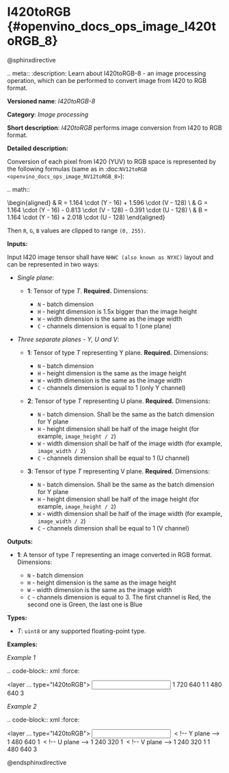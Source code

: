 # I420toRGB {#openvino_docs_ops_image_I420toRGB_8}

@sphinxdirective

.. meta::
  :description: Learn about I420toRGB-8 - an image processing operation, which 
                can be performed to convert image from I420 to RGB format.

**Versioned name**: *I420toRGB-8*

**Category**: *Image processing*

**Short description**: *I420toRGB* performs image conversion from I420 to RGB format.

**Detailed description:**

Conversion of each pixel from I420 (YUV) to RGB space is represented by the following formulas (same as in :doc:`NV12toRGB <openvino_docs_ops_image_NV12toRGB_8>`):

.. math::

   \begin{aligned}
   & R = 1.164 \cdot (Y - 16) + 1.596 \cdot (V - 128) \\
   & G = 1.164 \cdot (Y - 16) - 0.813 \cdot (V - 128) - 0.391 \cdot (U - 128) \\
   & B = 1.164 \cdot (Y - 16) + 2.018 \cdot (U - 128)
   \end{aligned}


Then ``R``, ``G``, ``B`` values are clipped to range ``(0, 255)``.

**Inputs:**

Input I420 image tensor shall have ``NHWC (also known as NYXC)`` layout and can be represented in two ways:

* *Single plane*:

  * **1**: Tensor of type *T*. **Required.** Dimensions:

    * ``N`` - batch dimension
    * ``H`` - height dimension is 1.5x bigger than the image height
    * ``W`` - width dimension is the same as the image width
    * ``C`` - channels dimension is equal to 1 (one plane)

* *Three separate planes - Y, U and V*:

  * **1**: Tensor of type *T* representing Y plane. **Required.** Dimensions:

    * ``N`` - batch dimension
    * ``H`` - height dimension is the same as the image height
    * ``W`` - width dimension is the same as the image width
    * ``C`` - channels dimension is equal to 1 (only Y channel)

  * **2**: Tensor of type *T* representing U plane. **Required.** Dimensions:

    * ``N`` - batch dimension. Shall be the same as the batch dimension for Y plane
    * ``H`` - height dimension shall be half of the image height (for example, ``image_height / 2``)
    * ``W`` - width dimension shall be half of the image width (for example, ``image_width / 2``)
    * ``C`` - channels dimension shall be equal to 1 (U channel)

  * **3**: Tensor of type *T* representing V plane. **Required.** Dimensions:

    * ``N`` - batch dimension. Shall be the same as the batch dimension for Y plane
    * ``H`` - height dimension shall be half of the image height (for example, ``image_height / 2``)
    * ``W`` - width dimension shall be half of the image width (for example, ``image_width / 2``)
    * ``C`` - channels dimension shall be equal to 1 (V channel)

**Outputs:**

* **1**: A tensor of type *T* representing an image converted in RGB format. Dimensions:

  * ``N`` - batch dimension
  * ``H`` - height dimension is the same as the image height
  * ``W`` - width dimension is the same as the image width
  * ``C`` - channels dimension is equal to 3. The first channel is Red, the second one is Green, the last one is Blue

**Types:**

* *T*: ``uint8`` or any supported floating-point type.


**Examples:**

*Example 1*

.. code-block:: xml
   :force:

   <layer ... type="I420toRGB">
       <input>
           <port id="0">
               <dim>1</dim>
               <dim>720</dim>
               <dim>640</dim>
               <dim>1</dim>
           </port>
       </input>
       <output>
           <port id="1">
               <dim>1</dim>
               <dim>480</dim>
               <dim>640</dim>
               <dim>3</dim>
           </port>
       </output>
   </layer>


*Example 2*

.. code-block:: xml
   :force:

   <layer ... type="I420toRGB">
       <input>
           <port id="0">  < !-- Y plane -->
               <dim>1</dim>
               <dim>480</dim>
               <dim>640</dim>
               <dim>1</dim>
           </port>
           <port id="1">  < !-- U plane -->
               <dim>1</dim>
               <dim>240</dim>
               <dim>320</dim>
               <dim>1</dim>
           </port>
           <port id="2">  < !-- V plane -->
             <dim>1</dim>
             <dim>240</dim>
             <dim>320</dim>
             <dim>1</dim>
           </port>
       </input>
       <output>
           <port id="1">
               <dim>1</dim>
               <dim>480</dim>
               <dim>640</dim>
               <dim>3</dim>
           </port>
       </output>
   </layer>


@endsphinxdirective

